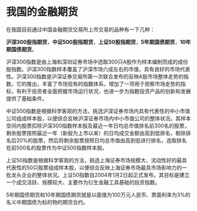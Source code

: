 # 我国的金融期货

在我国目前通过中国金融期货交易所上市交易的品种有一下几种：

**沪深300股指期货**，**中证500股指期货**，**上证50股指期货**，**5年期国债期货**，**10年期国债期货**。

沪深300指数是由上海和深圳证券市场中选取300只A股作为样本编制而成的成份股指数。沪深300指数样本覆盖了沪深市场六成左右的市值，具有良好的市场代表性。沪深300指数是沪深证券交易所第一次联合发布的反映A股市场整体走势的指数。它的推出，丰富了市场现有的指数体系，增加了一项用于观察市场走势的指标，有利于投资者全面把握市场运行状况，也进一步为指数投资产品的创新和发展提供了基础条件。

中证500指数是根据科学客观的方法，挑选沪深证券市场内具有代表性的中小市值公司组成样本股，以便综合反映沪深证券市场内中小市值公司的整体状况。其样本空间内股票扣除沪深300指数样本股及最近一年日均总市值排名前300名的股票，剩余股票按照最近一年（新股为上市以来）的日均成交金额由高到低排名，剔除排名后20%的股票，然后将剩余股票按照日均总市值由高到低进行排名，选取排名在前500名的股票作为中证500指数样本股。

上证50指数是根据科学客观的方法，挑选上海证券市场规模大、流动性好的最具代表性的50只股票组成样本股，以便综合反映上海证券市场最具市场影响力的一批龙头企业的整体状况。上证50指数自2004年1月2日起正式发布。其目标是建立一个成交活跃、规模较大、主要作为衍生金融工具基础的投资指数。

5年期国债期货和10年期国债期货就是以面值为100万元人民币、票面利率为3%的名义中期国债为标的物的期货合约。

